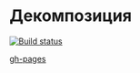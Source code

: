# Декомпозиция

[![Build status](https://ci.appveyor.com/api/projects/status/5614j90cc1ix734u?svg=true)](https://ci.appveyor.com/project/SergeStepanov/ra-5-2-decomposition)

[gh-pages](https://sergestepanov.github.io/ra-5-2-decomposition/)